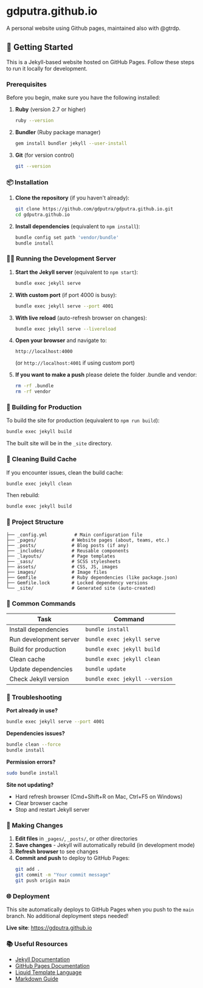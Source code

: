 # gdputra.github.io

A personal website using Github pages, maintained also with @gtrdp.

## 🚀 Getting Started

This is a Jekyll-based website hosted on GitHub Pages. Follow these steps to run it locally for development.

### Prerequisites

Before you begin, make sure you have the following installed:

1. **Ruby** (version 2.7 or higher)

   ```bash
   ruby --version
   ```

2. **Bundler** (Ruby package manager)

   ```bash
   gem install bundler jekyll --user-install
   ```

3. **Git** (for version control)
   ```bash
   git --version
   ```

### 📦 Installation

1. **Clone the repository** (if you haven't already):

   ```bash
   git clone https://github.com/gdputra/gdputra.github.io.git
   cd gdputra.github.io
   ```

2. **Install dependencies** (equivalent to `npm install`):
   ```bash
   bundle config set path 'vendor/bundle'
   bundle install
   ```

### 🏃‍♂️ Running the Development Server

1. **Start the Jekyll server** (equivalent to `npm start`):

   ```bash
   bundle exec jekyll serve
   ```

2. **With custom port** (if port 4000 is busy):

   ```bash
   bundle exec jekyll serve --port 4001
   ```

3. **With live reload** (auto-refresh browser on changes):

   ```bash
   bundle exec jekyll serve --livereload
   ```

4. **Open your browser** and navigate to:

   ```
   http://localhost:4000
   ```

   (or `http://localhost:4001` if using custom port)

5. **If you want to make a push** please delete the folder .bundle and vendor:
   ```bash
   rm -rf .bundle
   rm -rf vendor
   ```

### 🔨 Building for Production

To build the site for production (equivalent to `npm run build`):

```bash
bundle exec jekyll build
```

The built site will be in the `_site` directory.

### 🧹 Cleaning Build Cache

If you encounter issues, clean the build cache:

```bash
bundle exec jekyll clean
```

Then rebuild:

```bash
bundle exec jekyll build
```

### 📁 Project Structure

```
├── _config.yml          # Main configuration file
├── _pages/             # Website pages (about, teams, etc.)
├── _posts/             # Blog posts (if any)
├── _includes/          # Reusable components
├── _layouts/           # Page templates
├── _sass/              # SCSS stylesheets
├── assets/             # CSS, JS, images
├── images/             # Image files
├── Gemfile             # Ruby dependencies (like package.json)
├── Gemfile.lock        # Locked dependency versions
└── _site/              # Generated site (auto-created)
```

### 🔧 Common Commands

| Task                   | Command                        |
| ---------------------- | ------------------------------ |
| Install dependencies   | `bundle install`               |
| Run development server | `bundle exec jekyll serve`     |
| Build for production   | `bundle exec jekyll build`     |
| Clean cache            | `bundle exec jekyll clean`     |
| Update dependencies    | `bundle update`                |
| Check Jekyll version   | `bundle exec jekyll --version` |

### 🐛 Troubleshooting

**Port already in use?**

```bash
bundle exec jekyll serve --port 4001
```

**Dependencies issues?**

```bash
bundle clean --force
bundle install
```

**Permission errors?**

```bash
sudo bundle install
```

**Site not updating?**

- Hard refresh browser (Cmd+Shift+R on Mac, Ctrl+F5 on Windows)
- Clear browser cache
- Stop and restart Jekyll server

### 📝 Making Changes

1. **Edit files** in `_pages/`, `_posts/`, or other directories
2. **Save changes** - Jekyll will automatically rebuild (in development mode)
3. **Refresh browser** to see changes
4. **Commit and push** to deploy to GitHub Pages:
   ```bash
   git add .
   git commit -m "Your commit message"
   git push origin main
   ```

### 🌐 Deployment

This site automatically deploys to GitHub Pages when you push to the `main` branch. No additional deployment steps needed!

**Live site**: https://gdputra.github.io

### 📚 Useful Resources

- [Jekyll Documentation](https://jekyllrb.com/docs/)
- [GitHub Pages Documentation](https://docs.github.com/en/pages)
- [Liquid Template Language](https://shopify.github.io/liquid/)
- [Markdown Guide](https://www.markdownguide.org/)
